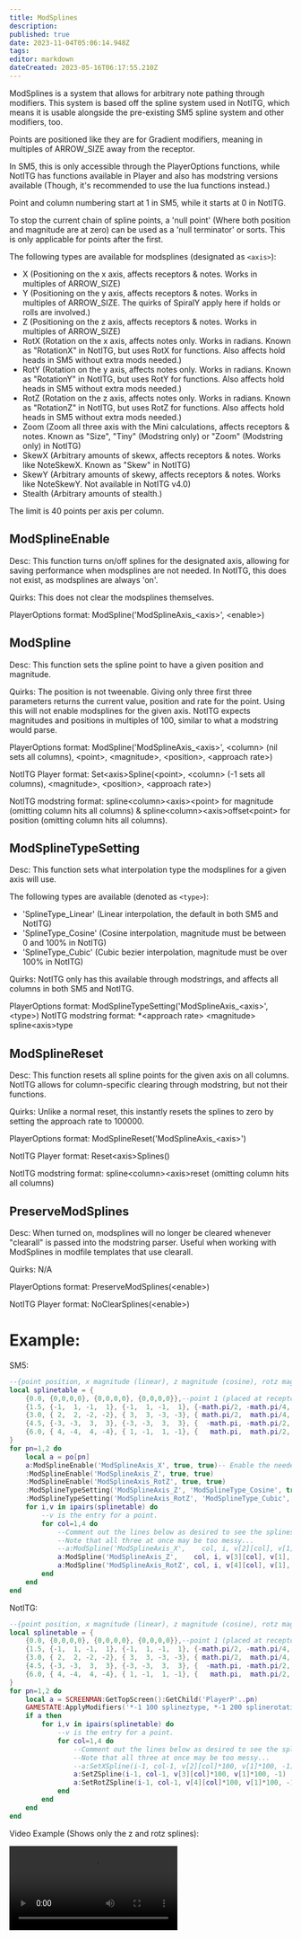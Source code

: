 ```yaml
---
title: ModSplines
description: 
published: true
date: 2023-11-04T05:06:14.948Z
tags: 
editor: markdown
dateCreated: 2023-05-16T06:17:55.210Z
---
```


ModSplines is a system that allows for arbitrary note pathing through modifiers. This system is based off the spline system used in NotITG, which means it is usable alongside the pre-existing SM5 spline system and other modifiers, too.

Points are positioned like they are for Gradient modifiers, meaning in multiples of ARROW_SIZE away from the receptor.

In SM5, this is only accessible through the PlayerOptions functions, while NotITG has functions available in Player and also has modstring versions available (Though, it's recommended to use the lua functions instead.)

Point and column numbering start at 1 in SM5, while it starts at 0 in NotITG.

To stop the current chain of spline points, a 'null point' (Where both position and magnitude are at zero) can be used as a 'null terminator' or sorts. This is only applicable for points after the first.

The following types are available for modsplines (designated as `<axis>`):
- X (Positioning on the x axis, affects receptors & notes. Works in multiples of ARROW_SIZE)
- Y (Positioning on the y axis, affects receptors & notes. Works in multiples of ARROW_SIZE. The quirks of SpiralY apply here if holds or rolls are involved.)
- Z (Positioning on the z axis, affects receptors & notes. Works in multiples of ARROW_SIZE)
- RotX (Rotation on the x axis, affects notes only. Works in radians. Known as "RotationX" in NotITG, but uses RotX for functions. Also affects hold heads in SM5 without extra mods needed.)
- RotY (Rotation on the y axis, affects notes only. Works in radians. Known as "RotationY" in NotITG, but uses RotY for functions. Also affects hold heads in SM5 without extra mods needed.)
- RotZ (Rotation on the z axis, affects notes only. Works in radians. Known as "RotationZ" in NotITG, but uses RotZ for functions. Also affects hold heads in SM5 without extra mods needed.)
- Zoom (Zoom all three axis with the Mini calculations, affects receptors & notes. Known as "Size", "Tiny" (Modstring only) or "Zoom" (Modstring only) in NotITG)
- SkewX (Arbitrary amounts of skewx, affects receptors & notes. Works like NoteSkewX. Known as "Skew" in NotITG)
- SkewY (Arbitrary amounts of skewy, affects receptors & notes. Works like NoteSkewY. Not available in NotITG v4.0)
- Stealth (Arbitrary amounts of stealth.)

The limit is 40 points per axis per column.

## ModSplineEnable
Desc: This function turns on/off splines for the designated axis, allowing for saving performance when modsplines are not needed. In NotITG, this does not exist, as modsplines are always 'on'.

Quirks: This does not clear the modsplines themselves.

PlayerOptions format: ModSpline('ModSplineAxis_\<axis\>', \<enable\>)

## ModSpline
Desc: This function sets the spline point to have a given position and magnitude.

Quirks: The position is not tweenable. Giving only three first three parameters returns the current value, position and rate for the point. Using this will not enable modsplines for the given axis. NotITG expects magnitudes and positions in multiples of 100, similar to what a modstring would parse.

PlayerOptions format: ModSpline('ModSplineAxis_\<axis\>', \<column\> (nil sets all columns), \<point\>, \<magnitude\>, \<position\>, \<approach rate\>)

NotITG Player format: Set\<axis\>Spline(\<point\>, \<column\> (-1 sets all columns), \<magnitude\>, \<position\>, \<approach rate\>)

NotITG modstring format: spline\<column\>\<axis\>\<point\> for magnitude (omitting column hits all columns) & spline\<column\>\<axis\>offset\<point\> for position (omitting column hits all columns).

## ModSplineTypeSetting
Desc: This function sets what interpolation type the modsplines for a given axis will use.

The following types are available (denoted as `<type>`):
- 'SplineType_Linear' (Linear interpolation, the default in both SM5 and NotITG)
- 'SplineType_Cosine' (Cosine interpolation, magnitude must be between 0 and 100% in NotITG)
- 'SplineType_Cubic' (Cubic bezier interpolation, magnitude must be over 100% in NotITG)

Quirks: NotITG only has this available through modstrings, and affects all columns in both SM5 and NotITG.

PlayerOptions format: ModSplineTypeSetting('ModSplineAxis_\<axis\>', \<type\>)
NotITG modstring format: *\<approach rate\> \<magnitude\> spline\<axis\>type

## ModSplineReset
Desc: This function resets all spline points for the given axis on all columns. NotITG allows for column-specific clearing through modstring, but not their functions.

Quirks: Unlike a normal reset, this instantly resets the splines to zero by setting the approach rate to 100000.

PlayerOptions format: ModSplineReset('ModSplineAxis_\<axis\>')

NotITG Player format: Reset\<axis\>Splines()

NotITG modstring format: spline\<column\>\<axis\>reset (omitting column hits all columns)

## PreserveModSplines
Desc: When turned on, modsplines will no longer be cleared whenever "clearall" is passed into the modstring parser. Useful when working with ModSplines in modfile templates that use clearall.

Quirks: N/A

PlayerOptions format: PreserveModSplines(\<enable\>)

NotITG Player format: NoClearSplines(\<enable\>)

# Example:

SM5:
```lua
--{point position, x magnitude (linear), z magnitude (cosine), rotz magnitude (cubic)}
local splinetable = {
	{0.0, {0,0,0,0}, {0,0,0,0}, {0,0,0,0}},--point 1 (placed at receptor)
	{1.5, {-1,  1, -1,  1}, {-1,  1, -1,  1}, {-math.pi/2, -math.pi/4,  math.pi/4,  math.pi/2}},--point 2
	{3.0, { 2,  2, -2, -2}, { 3,  3, -3, -3}, { math.pi/2,  math.pi/4, -math.pi/4, -math.pi/2}},--point 3
	{4.5, {-3, -3,  3,  3}, {-3, -3,  3,  3}, {  -math.pi, -math.pi/2,  math.pi/2,    math.pi}},--point 4
	{6.0, { 4, -4,  4, -4}, { 1, -1,  1, -1}, {   math.pi,  math.pi/2, -math.pi/2,   -math.pi}},--point 5
}
for pn=1,2 do
	local a = po[pn]
	a:ModSplineEnable('ModSplineAxis_X', true, true)-- Enable the needed spline axis.
	:ModSplineEnable('ModSplineAxis_Z', true, true)
	:ModSplineEnable('ModSplineAxis_RotZ', true, true)
	:ModSplineTypeSetting('ModSplineAxis_Z', 'ModSplineType_Cosine', true)-- Set the desired interpolation types.
	:ModSplineTypeSetting('ModSplineAxis_RotZ', 'ModSplineType_Cubic', true)
	for i,v in ipairs(splinetable) do
		--v is the entry for a point.
		for col=1,4 do
			--Comment out the lines below as desired to see the splines on their own.
			--Note that all three at once may be too messy...
			--a:ModSpline('ModSplineAxis_X',    col, i, v[2][col], v[1], 10000)
			a:ModSpline('ModSplineAxis_Z',    col, i, v[3][col], v[1], 10000)
			a:ModSpline('ModSplineAxis_RotZ', col, i, v[4][col], v[1], 10000)
		end
	end
end
```

NotITG:
```lua
--{point position, x magnitude (linear), z magnitude (cosine), rotz magnitude (cubic)}
local splinetable = {
	{0.0, {0,0,0,0}, {0,0,0,0}, {0,0,0,0}},--point 1 (placed at receptor)
	{1.5, {-1,  1, -1,  1}, {-1,  1, -1,  1}, {-math.pi/2, -math.pi/4,  math.pi/4,  math.pi/2}},--point 2
	{3.0, { 2,  2, -2, -2}, { 3,  3, -3, -3}, { math.pi/2,  math.pi/4, -math.pi/4, -math.pi/2}},--point 3
	{4.5, {-3, -3,  3,  3}, {-3, -3,  3,  3}, {  -math.pi, -math.pi/2,  math.pi/2,    math.pi}},--point 4
	{6.0, { 4, -4,  4, -4}, { 1, -1,  1, -1}, {   math.pi,  math.pi/2, -math.pi/2,   -math.pi}},--point 5
}
for pn=1,2 do
	local a = SCREENMAN:GetTopScreen():GetChild('PlayerP'..pn)
	GAMESTATE:ApplyModifiers('*-1 100 splineztype, *-1 200 splinerotationztype', pn)
	if a then
		for i,v in ipairs(splinetable) do
			--v is the entry for a point.
			for col=1,4 do
				--Comment out the lines below as desired to see the splines on their own.
				--Note that all three at once may be too messy...
				--a:SetXSpline(i-1, col-1, v[2][col]*100, v[1]*100, -1)
				a:SetZSpline(i-1, col-1, v[3][col]*100, v[1]*100, -1)
				a:SetRotZSpline(i-1, col-1, v[4][col]*100, v[1]*100, -1)
			end
		end
	end
end
```

Video Example (Shows only the z and rotz splines):

<video class="normal-scale-video" src="/resources/guide-to-modifiers/modsplines/modspline.webm" controls="">ModSpline video example</video>
